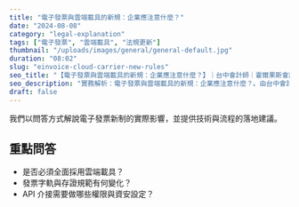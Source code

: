 ```yaml
---
title: "電子發票與雲端載具的新規：企業應注意什麼？"
date: "2024-08-08"
category: "legal-explanation"
tags: ["電子發票", "雲端載具", "法規更新"]
thumbnail: "/uploads/images/general/general-default.jpg"
duration: "08:02"
slug: "einvoice-cloud-carrier-new-rules"
seo_title: "【電子發票與雲端載具的新規：企業應注意什麼？】｜台中會計師｜霍爾果斯會計師事務所"
seo_description: "實務解析：電子發票與雲端載具的新規：企業應注意什麼？。由台中會計師整理重點、清單與注意事項，提供可直接落地的做法。"
draft: false
---
```



我們以問答方式解說電子發票新制的實際影響，並提供技術與流程的落地建議。

## 重點問答

- 是否必須全面採用雲端載具？
- 發票字軌與存證規範有何變化？
- API 介接需要做哪些權限與資安設定？

